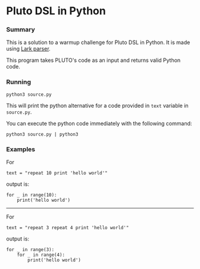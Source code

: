 # Pluto DSL in Python

### Summary 
 
This is a solution to a warmup challenge for Pluto DSL in Python.
It is made using [Lark parser](https://github.com/lark-parser/lark).

This program takes PLUTO's code as an input and returns valid Python code.

### Running

```
python3 source.py
```

This will print the python alternative for a code provided in `text` variable in `source.py`.

You can execute the python code immediately with the following command:

```
python3 source.py | python3
```

### Examples

For

```
text = "repeat 10 print 'hello world'"
```

output is:

```
for _ in range(10):
    print('hello world')
```
---

For

```
text = "repeat 3 repeat 4 print 'hello world'"
```

output is:

```
for _ in range(3):
    for _ in range(4):
        print('hello world')
```

